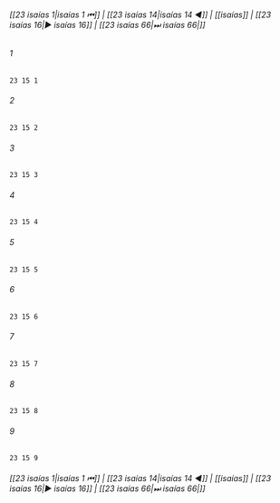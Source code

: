
###### [[23 isaías 1|isaías 1 ⏮]] | [[23 isaías 14|isaías 14 ◀]] | [[isaías]] | [[23 isaías 16|▶ isaías 16]] | [[23 isaías 66|⏭ isaías 66|]]

###### 1
``` verse
23 15 1 
```
###### 2
``` verse
23 15 2 
```
###### 3
``` verse
23 15 3 
```
###### 4
``` verse
23 15 4 
```
###### 5
``` verse
23 15 5 
```
###### 6
``` verse
23 15 6 
```
###### 7
``` verse
23 15 7 
```
###### 8
``` verse
23 15 8 
```
###### 9
``` verse
23 15 9 
```

###### [[23 isaías 1|isaías 1 ⏮]] | [[23 isaías 14|isaías 14 ◀]] | [[isaías]] | [[23 isaías 16|▶ isaías 16]] | [[23 isaías 66|⏭ isaías 66|]]

